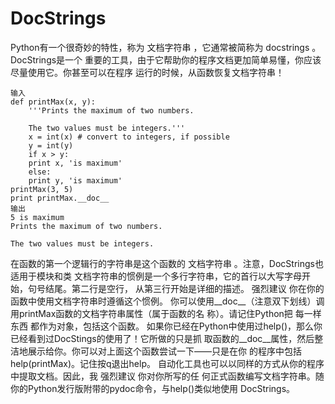 # DocStrings
Python有一个很奇妙的特性，称为 文档字符串 ，它通常被简称为 docstrings 。DocStrings是一个
重要的工具，由于它帮助你的程序文档更加简单易懂，你应该尽量使用它。你甚至可以在程序
运行的时候，从函数恢复文档字符串！

	输入
	def printMax(x, y):
		'''Prints the maximum of two numbers.

		The two values must be integers.'''
		x = int(x) # convert to integers, if possible
		y = int(y)
		if x > y:
		print x, 'is maximum'
		else:
		print y, 'is maximum'
	printMax(3, 5)
	print printMax.__doc__
	输出
	5 is maximum
	Prints the maximum of two numbers.

	The two values must be integers.
在函数的第一个逻辑行的字符串是这个函数的 文档字符串 。注意，DocStrings也适用于模块和类
文档字符串的惯例是一个多行字符串，它的首行以大写字母开始，句号结尾。第二行是空行，
从第三行开始是详细的描述。 强烈建议 你在你的函数中使用文档字符串时遵循这个惯例。
你可以使用__doc__（注意双下划线）调用printMax函数的文档字符串属性（属于函数的名
称）。请记住Python把 每一样东西 都作为对象，包括这个函数。
如果你已经在Python中使用过help()，那么你已经看到过DocStings的使用了！它所做的只是抓
取函数的__doc__属性，然后整洁地展示给你。你可以对上面这个函数尝试一下——只是在你
的程序中包括help(printMax)。记住按q退出help。
自动化工具也可以以同样的方式从你的程序中提取文档。因此，我 强烈建议 你对你所写的任
何正式函数编写文档字符串。随你的Python发行版附带的pydoc命令，与help()类似地使用
DocStrings。